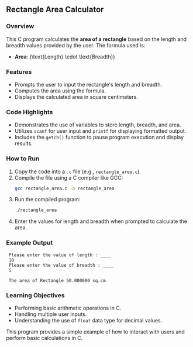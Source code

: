 ## Rectangle Area Calculator  

### Overview  
This C program calculates the **area of a rectangle** based on the length and breadth values provided by the user. The formula used is:  
- **Area**: \(\text{Length} \cdot \text{Breadth}\)  

### Features  
- Prompts the user to input the rectangle's length and breadth.  
- Computes the area using the formula.  
- Displays the calculated area in square centimeters.  

### Code Highlights  
- Demonstrates the use of variables to store length, breadth, and area.  
- Utilizes `scanf` for user input and `printf` for displaying formatted output.  
- Includes the `getch()` function to pause program execution and display results.  

### How to Run  
1. Copy the code into a `.c` file (e.g., `rectangle_area.c`).  
2. Compile the file using a C compiler like GCC:  
   ```bash
   gcc rectangle_area.c -o rectangle_area
   ```  
3. Run the compiled program:  
   ```bash
   ./rectangle_area
   ```  
4. Enter the values for length and breadth when prompted to calculate the area.  

### Example Output  
```
 Please enter the value of length : ____  
 10  
 Please enter the value of breadth : ____  
 5  

 The area of Rectangle 50.000000 sq.cm  
```  

### Learning Objectives  
- Performing basic arithmetic operations in C.  
- Handling multiple user inputs.  
- Understanding the use of `float` data type for decimal values.  

This program provides a simple example of how to interact with users and perform basic calculations in C.  
